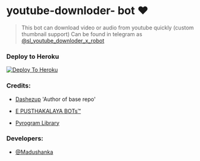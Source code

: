 # youtube-downloder- bot ❤

> This bot can download video or audio from youtube quickly (custom thumbnail support) Can be found in telegram as [@sl_youtube_downloder_x_robot](http://t.me/sl_youtube_downloder_x_robot)

### Deploy to Heroku 

[![Deploy To Heroku](https://www.herokucdn.com/deploy/button.svg)](https://heroku.com/deploy?template=https://github.com/ImJanindu/AnyDL-Bot)

### Credits:

- [Dashezup](https://github.com/dashezup) 'Author of base repo'

- [E PUSTHAKALAYA BOTs™](https://t.me/epusthakalaya_bots)

- [Pyrogram Library](https://github.com/pyrogram/pyrogram)

### Developers:

- [@Madushanka](https://t.me/Madushanka_bro)
